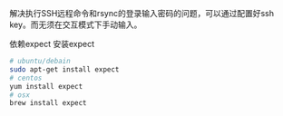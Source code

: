 解决执行SSH远程命令和rsync的登录输入密码的问题，可以通过配置好ssh key。而无须在交互模式下手动输入。

依赖expect
安装expect
```bash
# ubuntu/debain
sudo apt-get install expect
# centos
yum install expect
# osx
brew install expect
```
